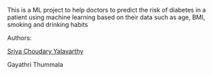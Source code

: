 This is a ML project to help doctors to predict the risk of diabetes in a patient using machine learning based on their data such as age, BMI, smoking and drinking habits 

Authors:

[Sriya Choudary Yalavarthy](https://github.com/sriya632)

Gayathri Thummala
